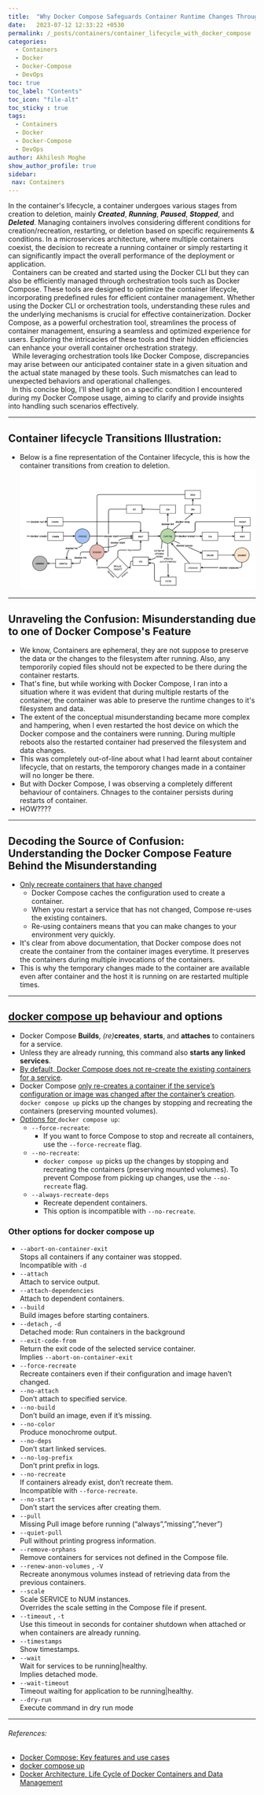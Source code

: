 ```yaml
---
title:  "Why Docker Compose Safeguards Container Runtime Changes Through Host Reboots: A Comprehensive Exploration"
date:   2023-07-12 12:33:22 +0530
permalink: /_posts/containers/container_lifecycle_with_docker_compose
categories:
  - Containers
  - Docker
  - Docker-Compose
  - DevOps
toc: true
toc_label: "Contents"
toc_icon: "file-alt"
toc_sticky : true
tags:
  - Containers
  - Docker
  - Docker-Compose
  - DevOps
author: Akhilesh Moghe
show_author_profile: true
sidebar:
 nav: Containers
---
```


In the container's lifecycle, a container undergoes various stages from creation to deletion, mainly __*Created*__, __*Running*__, __*Paused*__, __*Stopped*__, and __*Deleted*__. Managing containers involves considering different conditions for creation/recreation, restarting, or deletion based on specific requirements & conditions. In a microservices architecture, where multiple containers coexist, the decision to recreate a running container or simply restarting it can significantly impact the overall performance of the deployment or application.\
&nbsp;
Containers can be created and started using the Docker CLI but they can also be efficiently managed through orchestration tools such as Docker Compose. These tools are designed to optimize the container lifecycle, incorporating predefined rules for efficient container management. Whether using the Docker CLI or orchestration tools, understanding these rules and the underlying mechanisms is crucial for effective containerization. Docker Compose, as a powerful orchestration tool, streamlines the process of container management, ensuring a seamless and optimized experience for users. Exploring the intricacies of these tools and their hidden efficiencies can enhance your overall container orchestration strategy.\
&nbsp;
While leveraging orchestration tools like Docker Compose, discrepancies may arise between our anticipated container state in a given situation and the actual state managed by these tools. Such mismatches can lead to unexpected behaviors and operational challenges.\
&nbsp;
In this concise blog, I'll shed light on a specific condition I encountered during my Docker Compose usage, aiming to clarify and provide insights into handling such scenarios effectively.

---

## Container lifecycle Transitions Illustration:
- Below is a fine representation of the Container lifecycle, this is how the container transitions from creation to deletion.
![docker-containers-lifecycle-stages](/assets/images/devops/container/docker-containers-lifecycle-stages.png)

---

## Unraveling the Confusion: Misunderstanding due to one of Docker Compose's Feature
- We know, Containers are ephemeral, they are not suppose to preserve the data or the changes to the filesystem after running. Also, any tempororily copied files should not be expected to be there during the container restarts.
- That's fine, but while working with Docker Compose, I ran into a situation where it was evident that during multiple restarts of the container, the container was able to preserve the runtime changes to it's filesystem and data.
- The extent of the conceptual misunderstanding became more complex and hampering, when I even restarted the host device on which the Docker compose and the containers were running. During multiple reboots also the restarted container had preserved the filesystem and data changes.
- This was completely out-of-line about what I had learnt about container lifecycle, that on restarts, the temporory changes made in a container will no longer be there.
- But with Docker Compose, I was observing a completely different behaviour of containers. Chnages to the container persists during restarts of container.
- HOW????

---

## Decoding the Source of Confusion: Understanding the Docker Compose Feature Behind the Misunderstanding
- [Only recreate containers that have changed](https://docs.docker.com/compose/features-uses/#only-recreate-containers-that-have-changed)
  - Docker Compose caches the configuration used to create a container.
  - When you restart a service that has not changed, Compose re-uses the existing containers.
  - Re-using containers means that you can make changes to your environment very quickly.
- It's clear from above documentation, that Docker compose does not create the container from the container images everytime. It preserves the containers during multiple invocations of the containers.
- This is why the temporary changes made to the container are available even after container and the host it is running on are restarted multiple times.

---

## <u>docker compose up</u> behaviour and options
- Docker Compose __Builds__, *(re)*__creates__, __starts__, and __attaches__ to containers for a service.
- Unless they are already running, this command also __starts any linked services__.
- <u>By default, Docker Compose does not re-create the existing containers for a service</u>.
- Docker Compose <u>only re-creates a container if the service’s configuration or image was changed after the container’s creation</u>. `docker compose up` picks up the changes by stopping and recreating the containers (preserving mounted volumes).
- <u>Options for </u>`docker compose up`:
  - `--force-recreate`:
    - If you want to force Compose to stop and recreate all containers, use the `--force-recreate` flag.
  - `--no-recreate`:
    - `docker compose up` picks up the changes by stopping and recreating the containers (preserving mounted volumes). To prevent Compose from picking up changes, use the `--no-recreate` flag.
  - `--always-recreate-deps`
    - Recreate dependent containers.
    - This option is incompatible with `--no-recreate`.


### Other options for docker compose up
- `--abort-on-container-exit`\
  Stops all containers if any container was stopped.\
  Incompatible with `-d`
- `--attach`\
  Attach to service output.
- `--attach-dependencies`\
  Attach to dependent containers.
- `--build`\
  Build images before starting containers.
- `--detach` , `-d`\
  Detached mode: Run containers in the background
- `--exit-code-from`\
  Return the exit code of the selected service container.\
  Implies `--abort-on-container-exit`
- `--force-recreate`\
  Recreate containers even if their configuration and image haven’t changed.
- `--no-attach`\
  Don’t attach to specified service.
- `--no-build`\
  Don’t build an image, even if it’s missing.
- `--no-color`\
  Produce monochrome output.
- `--no-deps`\
  Don’t start linked services.
- `--no-log-prefix`\
  Don’t print prefix in logs.
- `--no-recreate`\
  If containers already exist, don’t recreate them.\
  Incompatible with `--force-recreate`.
- `--no-start`\
  Don’t start the services after creating them.
- `--pull`\
  Missing	Pull image before running (“always”,”missing”,”never”)
- `--quiet-pull`\
  Pull without printing progress information.
- `--remove-orphans`\
  Remove containers for services not defined in the Compose file.
- `--renew-anon-volumes` , `-V`\
  Recreate anonymous volumes instead of retrieving data from the previous containers.
- `--scale`\
  Scale SERVICE to NUM instances.\
  Overrides the scale setting in the Compose file if present.
- `--timeout` , `-t`\
  Use this timeout in seconds for container shutdown when attached or when containers are already running.
- `--timestamps`\
  Show timestamps.
- `--wait`\
  Wait for services to be running|healthy.\
  Implies detached mode.
- `--wait-timeout`\
  Timeout waiting for application to be running|healthy.
- `--dry-run`\
  Execute command in dry run mode

---

###### References:
- [Docker Compose: Key features and use cases](https://docs.docker.com/compose/features-uses/)
- [docker compose up](https://docs.docker.com/engine/reference/commandline/compose_up/#:~:text=If%20there%20are%20existing%20containers,the%20%2D%2Dno%2Drecreate%20flag.)
- [Docker Architecture, Life Cycle of Docker Containers and Data Management](https://dev.to/docker/docker-architecture-life-cycle-of-docker-containers-and-data-management-1a9c)